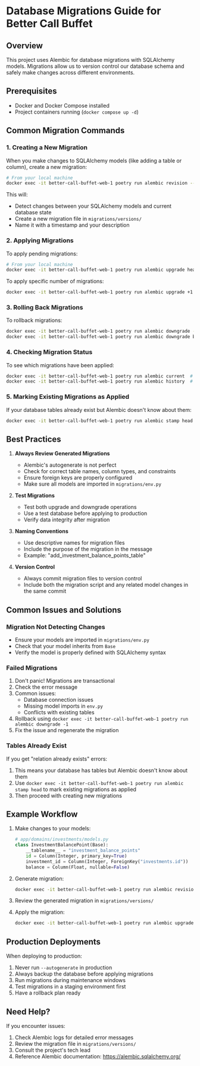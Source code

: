 # Database Migrations Guide for Better Call Buffet

## Overview

This project uses Alembic for database migrations with SQLAlchemy models. Migrations allow us to version control our database schema and safely make changes across different environments.

## Prerequisites

- Docker and Docker Compose installed
- Project containers running (`docker compose up -d`)

## Common Migration Commands

### 1. Creating a New Migration

When you make changes to SQLAlchemy models (like adding a table or column), create a new migration:

```bash
# From your local machine
docker exec -it better-call-buffet-web-1 poetry run alembic revision --autogenerate -m "Description of your changes"
```

This will:

- Detect changes between your SQLAlchemy models and current database state
- Create a new migration file in `migrations/versions/`
- Name it with a timestamp and your description

### 2. Applying Migrations

To apply pending migrations:

```bash
# From your local machine
docker exec -it better-call-buffet-web-1 poetry run alembic upgrade head
```

To apply specific number of migrations:

```bash
docker exec -it better-call-buffet-web-1 poetry run alembic upgrade +1  # Apply next migration
```

### 3. Rolling Back Migrations

To rollback migrations:

```bash
docker exec -it better-call-buffet-web-1 poetry run alembic downgrade -1  # Rollback one migration
docker exec -it better-call-buffet-web-1 poetry run alembic downgrade base  # Rollback all migrations
```

### 4. Checking Migration Status

To see which migrations have been applied:

```bash
docker exec -it better-call-buffet-web-1 poetry run alembic current  # Show current revision
docker exec -it better-call-buffet-web-1 poetry run alembic history  # Show migration history
```

### 5. Marking Existing Migrations as Applied

If your database tables already exist but Alembic doesn't know about them:

```bash
docker exec -it better-call-buffet-web-1 poetry run alembic stamp head
```

## Best Practices

1. **Always Review Generated Migrations**

   - Alembic's autogenerate is not perfect
   - Check for correct table names, column types, and constraints
   - Ensure foreign keys are properly configured
   - Make sure all models are imported in `migrations/env.py`

2. **Test Migrations**

   - Test both upgrade and downgrade operations
   - Use a test database before applying to production
   - Verify data integrity after migration

3. **Naming Conventions**

   - Use descriptive names for migration files
   - Include the purpose of the migration in the message
   - Example: "add_investment_balance_points_table"

4. **Version Control**
   - Always commit migration files to version control
   - Include both the migration script and any related model changes in the same commit

## Common Issues and Solutions

### Migration Not Detecting Changes

- Ensure your models are imported in `migrations/env.py`
- Check that your model inherits from `Base`
- Verify the model is properly defined with SQLAlchemy syntax

### Failed Migrations

1. Don't panic! Migrations are transactional
2. Check the error message
3. Common issues:
   - Database connection issues
   - Missing model imports in `env.py`
   - Conflicts with existing tables
4. Rollback using `docker exec -it better-call-buffet-web-1 poetry run alembic downgrade -1`
5. Fix the issue and regenerate the migration

### Tables Already Exist

If you get "relation already exists" errors:

1. This means your database has tables but Alembic doesn't know about them
2. Use `docker exec -it better-call-buffet-web-1 poetry run alembic stamp head` to mark existing migrations as applied
3. Then proceed with creating new migrations

## Example Workflow

1. Make changes to your models:

   ```python
   # app/domains/investments/models.py
   class InvestmentBalancePoint(Base):
       __tablename__ = "investment_balance_points"
       id = Column(Integer, primary_key=True)
       investment_id = Column(Integer, ForeignKey("investments.id"))
       balance = Column(Float, nullable=False)
   ```

2. Generate migration:

   ```bash
   docker exec -it better-call-buffet-web-1 poetry run alembic revision --autogenerate -m "Add investment balance points table"
   ```

3. Review the generated migration in `migrations/versions/`

4. Apply the migration:
   ```bash
   docker exec -it better-call-buffet-web-1 poetry run alembic upgrade head
   ```

## Production Deployments

When deploying to production:

1. Never run `--autogenerate` in production
2. Always backup the database before applying migrations
3. Run migrations during maintenance windows
4. Test migrations in a staging environment first
5. Have a rollback plan ready

## Need Help?

If you encounter issues:

1. Check Alembic logs for detailed error messages
2. Review the migration file in `migrations/versions/`
3. Consult the project's tech lead
4. Reference Alembic documentation: https://alembic.sqlalchemy.org/
